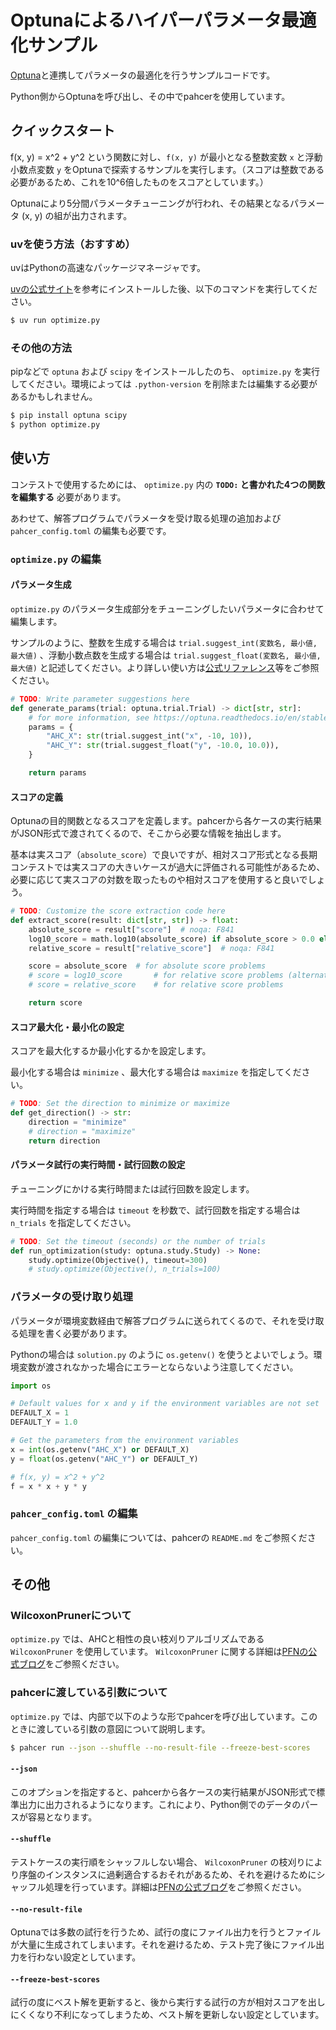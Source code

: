 # Optunaによるハイパーパラメータ最適化サンプル

[Optuna](https://www.preferred.jp/ja/projects/optuna/)と連携してパラメータの最適化を行うサンプルコードです。

Python側からOptunaを呼び出し、その中でpahcerを使用しています。

## クイックスタート

f(x, y) = x^2 + y^2 という関数に対し、`f(x, y)` が最小となる整数変数 `x` と浮動小数点変数 `y` をOptunaで探索するサンプルを実行します。（スコアは整数である必要があるため、これを10^6倍したものをスコアとしています。）

Optunaにより5分間パラメータチューニングが行われ、その結果となるパラメータ (x, y) の組が出力されます。

### uvを使う方法（おすすめ）

uvはPythonの高速なパッケージマネージャです。

[uvの公式サイト](https://docs.astral.sh/uv/#getting-started)を参考にインストールした後、以下のコマンドを実行してください。

```sh
$ uv run optimize.py
```

### その他の方法

pipなどで `optuna` および `scipy` をインストールしたのち、 `optimize.py` を実行してください。環境によっては `.python-version` を削除または編集する必要があるかもしれません。

```sh
$ pip install optuna scipy
$ python optimize.py
```

## 使い方

コンテストで使用するためには、 `optimize.py` 内の **`TODO:` と書かれた4つの関数を編集する** 必要があります。

あわせて、解答プログラムでパラメータを受け取る処理の追加および `pahcer_config.toml` の編集も必要です。

### `optimize.py` の編集

#### パラメータ生成

`optimize.py` のパラメータ生成部分をチューニングしたいパラメータに合わせて編集します。

サンプルのように、整数を生成する場合は `trial.suggest_int(変数名, 最小値, 最大値)` 、浮動小数点数を生成する場合は `trial.suggest_float(変数名, 最小値, 最大値)` と記述してください。より詳しい使い方は[公式リファレンス](https://optuna.readthedocs.io/en/stable/reference/generated/optuna.trial.Trial.html)等をご参照ください。

```python
# TODO: Write parameter suggestions here
def generate_params(trial: optuna.trial.Trial) -> dict[str, str]:
    # for more information, see https://optuna.readthedocs.io/en/stable/reference/generated/optuna.trial.Trial.html
    params = {
        "AHC_X": str(trial.suggest_int("x", -10, 10)),
        "AHC_Y": str(trial.suggest_float("y", -10.0, 10.0)),
    }

    return params
```

#### スコアの定義

Optunaの目的関数となるスコアを定義します。pahcerから各ケースの実行結果がJSON形式で渡されてくるので、そこから必要な情報を抽出します。

基本は実スコア（`absolute_score`）で良いですが、相対スコア形式となる長期コンテストでは実スコアの大きいケースが過大に評価される可能性があるため、必要に応じて実スコアの対数を取ったものや相対スコアを使用すると良いでしょう。

```python
# TODO: Customize the score extraction code here
def extract_score(result: dict[str, str]) -> float:
    absolute_score = result["score"]  # noqa: F841
    log10_score = math.log10(absolute_score) if absolute_score > 0.0 else 0.0  # noqa: F841
    relative_score = result["relative_score"]  # noqa: F841

    score = absolute_score  # for absolute score problems
    # score = log10_score       # for relative score problems (alternative)
    # score = relative_score    # for relative score problems

    return score
```

#### スコア最大化・最小化の設定

スコアを最大化するか最小化するかを設定します。

最小化する場合は `minimize` 、最大化する場合は `maximize` を指定してください。

```python
# TODO: Set the direction to minimize or maximize
def get_direction() -> str:
    direction = "minimize"
    # direction = "maximize"
    return direction
```

#### パラメータ試行の実行時間・試行回数の設定

チューニングにかける実行時間または試行回数を設定します。

実行時間を指定する場合は `timeout` を秒数で、試行回数を指定する場合は `n_trials` を指定してください。

```python
# TODO: Set the timeout (seconds) or the number of trials
def run_optimization(study: optuna.study.Study) -> None:
    study.optimize(Objective(), timeout=300)
    # study.optimize(Objective(), n_trials=100)
```

### パラメータの受け取り処理

パラメータが環境変数経由で解答プログラムに送られてくるので、それを受け取る処理を書く必要があります。

Pythonの場合は `solution.py` のように `os.getenv()` を使うとよいでしょう。環境変数が渡されなかった場合にエラーとならないよう注意してください。

```python
import os

# Default values for x and y if the environment variables are not set
DEFAULT_X = 1
DEFAULT_Y = 1.0

# Get the parameters from the environment variables
x = int(os.getenv("AHC_X") or DEFAULT_X)
y = float(os.getenv("AHC_Y") or DEFAULT_Y)

# f(x, y) = x^2 + y^2
f = x * x + y * y
```

### `pahcer_config.toml` の編集

`pahcer_config.toml` の編集については、pahcerの `README.md` をご参照ください。

## その他

### WilcoxonPrunerについて

`optimize.py` では、AHCと相性の良い枝刈りアルゴリズムである `WilcoxonPruner` を使用しています。 `WilcoxonPruner` に関する詳細は[PFNの公式ブログ](https://tech.preferred.jp/ja/blog/wilcoxonpruner/)をご参照ください。

### pahcerに渡している引数について

`optimize.py` では、内部で以下のような形でpahcerを呼び出しています。このときに渡している引数の意図について説明します。

```sh
$ pahcer run --json --shuffle --no-result-file --freeze-best-scores
```

#### `--json`

このオプションを指定すると、pahcerから各ケースの実行結果がJSON形式で標準出力に出力されるようになります。これにより、Python側でのデータのパースが容易となります。

#### `--shuffle`

テストケースの実行順をシャッフルしない場合、 `WilcoxonPruner` の枝刈りにより序盤のインスタンスに過剰適合するおそれがあるため、それを避けるためにシャッフル処理を行っています。詳細は[PFNの公式ブログ](https://tech.preferred.jp/ja/blog/wilcoxonpruner/)をご参照ください。

#### `--no-result-file`

Optunaでは多数の試行を行うため、試行の度にファイル出力を行うとファイルが大量に生成されてしまいます。それを避けるため、テスト完了後にファイル出力を行わない設定としています。

#### `--freeze-best-scores`

試行の度にベスト解を更新すると、後から実行する試行の方が相対スコアを出しにくくなり不利になってしまうため、ベスト解を更新しない設定としています。
